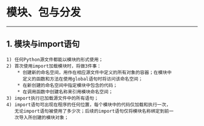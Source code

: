 # **模块、包与分发**
***

## **1. 模块与import语句**
    1) 任何Python源文件都能以模块的形式使用；
    2) 首次使用import加载模块时，将做3件事：
        * 创建新的命名空间，用作在相应源文件中定义的所有对象的容器；在模块中
          定义的函数和方法在使用global语句时将访问该命名空间；
        * 在新创建的命名空间中指定模块中包含的代码；
        * 在调用函数中创建名称来引用模块命名空间；
    3) import执行已加载源文件中的所有语句；
    4) import语句可出现在程序的任何位置，每个模块中的代码仅加载和执行一次，
       无论import语句被使用了多少次；后续的import语句仅将模块名称绑定到前一
       次导入所创建的模块对象；
